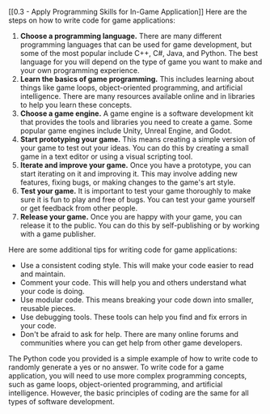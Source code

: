 [[0.3 - Apply Programming Skills for In-Game Application]]
Here are the steps on how to write code for game applications:

1. **Choose a programming language.** There are many different programming languages that can be used for game development, but some of the most popular include C++, C#, Java, and Python. The best language for you will depend on the type of game you want to make and your own programming experience.
2. **Learn the basics of game programming.** This includes learning about things like game loops, object-oriented programming, and artificial intelligence. There are many resources available online and in libraries to help you learn these concepts.
3. **Choose a game engine.** A game engine is a software development kit that provides the tools and libraries you need to create a game. Some popular game engines include Unity, Unreal Engine, and Godot.
4. **Start prototyping your game.** This means creating a simple version of your game to test out your ideas. You can do this by creating a small game in a text editor or using a visual scripting tool.
5. **Iterate and improve your game.** Once you have a prototype, you can start iterating on it and improving it. This may involve adding new features, fixing bugs, or making changes to the game's art style.
6. **Test your game.** It is important to test your game thoroughly to make sure it is fun to play and free of bugs. You can test your game yourself or get feedback from other people.
7. **Release your game.** Once you are happy with your game, you can release it to the public. You can do this by self-publishing or by working with a game publisher.

Here are some additional tips for writing code for game applications:

- Use a consistent coding style. This will make your code easier to read and maintain.
- Comment your code. This will help you and others understand what your code is doing.
- Use modular code. This means breaking your code down into smaller, reusable pieces.
- Use debugging tools. These tools can help you find and fix errors in your code.
- Don't be afraid to ask for help. There are many online forums and communities where you can get help from other game developers.

The Python code you provided is a simple example of how to write code to randomly generate a yes or no answer. To write code for a game application, you will need to use more complex programming concepts, such as game loops, object-oriented programming, and artificial intelligence. However, the basic principles of coding are the same for all types of software development.